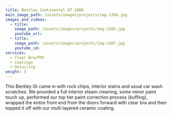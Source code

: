 ```yaml
---
title: Bentley Continental GT 2008
main_image_path: /assets/images/projects/img-1384.jpg
images_and_videos:
  - title:
    image_path: /assets/images/projects/img-1386.jpg
    youtube_url:
  - title:
    image_path: /assets/images/projects/img-1387.jpg
    youtube_id:
services:
  - Clear Bra/PPF
  - Coatings
  - Detailing
weight: 3
---
```

This Bentley Gt came in with rock chips, interior stains and usual car wash scratches. We provided a full interior steam cleaning, some minor paint touch up, performed our top tier paint correction process (buffing), wrapped the entire front end from the doors forward with clear bra and then topped it off with our multi layered ceramic coating.
